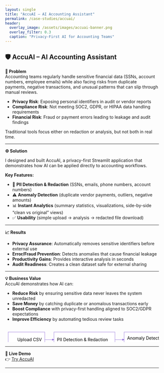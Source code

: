 ```yaml
---
layout: single
title: "AccuAI – AI Accounting Assistant"
permalink: /case-studies/accuai/
header:
  overlay_image: /assets/images/accuai-banner.png
  overlay_filter: 0.3
  caption: "Privacy-First AI for Accounting Teams"
---
```


## 🛡️ AccuAI – AI Accounting Assistant  
**📌 Problem**  
Accounting teams regularly handle sensitive financial data (SSNs, account numbers, employee emails) while also facing risks from duplicate payments, negative transactions, and unusual patterns that can slip through manual reviews.  

- **Privacy Risk**: Exposing personal identifiers in audit or vendor reports  
- **Compliance Risk**: Not meeting SOC2, GDPR, or HIPAA data handling requirements  
- **Financial Risk**: Fraud or payment errors leading to leakage and audit findings  

Traditional tools focus either on redaction or analysis, but not both in real time.  

---

**⚙️ Solution** 

I designed and built AccuAI, a privacy-first Streamlit application that demonstrates how AI can be applied directly to accounting workflows.  

**Key Features:**  
- 🔐 **PII Detection & Redaction** (SSNs, emails, phone numbers, account numbers)  
- ⚠️ **Anomaly Detection** (duplicate vendor payments, outliers, negative amounts)  
- 📊 **Instant Analytics** (summary statistics, visualizations, side-by-side “clean vs original” views)  
- ✅ **Usability** (simple upload → analysis → redacted file download)  

---

**📈 Results**  
- **Privacy Assurance**: Automatically removes sensitive identifiers before external use  
- **Error/Fraud Prevention**: Detects anomalies that cause financial leakage  
- **Productivity Gains**: Provides interactive analysis in seconds  
- **Audit Readiness**: Creates a clean dataset safe for external sharing  

---

**💡 Business Value**  
AccuAI demonstrates how AI can:  

- **Reduce Risk** by ensuring sensitive data never leaves the system unredacted  
- **Save Money** by catching duplicate or anomalous transactions early  
- **Boost Compliance** with privacy-first handling aligned to SOC2/GDPR expectations  
- **Improve Efficiency** by automating tedious review tasks  

 <svg width="850" height="90" xmlns="http://www.w3.org/2000/svg">
  <rect x="10" y="20" width="120" height="50" fill="white" stroke="#9370DB"/>
  <text x="40" y="50" font-size="14" fill="black">Upload CSV</text>
  <line x1="130" y1="45" x2="160" y2="45" stroke="#9370DB" marker-end="url(#arrow)"/>

  <rect x="160" y="20" width="200" height="50" fill="white" stroke="#9370DB"/>
  <text x="170" y="50" font-size="14" fill="black">PII Detection & Redaction</text>
  <line x1="360" y1="45" x2="390" y2="45" stroke="#9370DB" marker-end="url(#arrow)"/>

  <rect x="390" y="20" width="250" height="50" fill="white" stroke="#9370DB"/>
  <text x="400" y="45" font-size="14" fill="black">Anomaly Detection (Duplicates, Outliers, Negatives)</text>
  <line x1="640" y1="45" x2="670" y2="45" stroke="#9370DB" marker-end="url(#arrow)"/>

  <rect x="670" y="20" width="200" height="50" fill="white" stroke="#9370DB"/>
  <text x="680" y="50" font-size="14" fill="black">Analytics & Visualizations</text>
  <line x1="870" y1="45" x2="900" y2="45" stroke="#9370DB" marker-end="url(#arrow)"/>

  <rect x="900" y="20" width="180" height="50" fill="white" stroke="#9370DB"/>
  <text x="910" y="50" font-size="14" fill="black">Download Cleaned Data</text>

  <defs>
    <marker id="arrow" markerWidth="10" markerHeight="10" refX="6" refY="3" orient="auto">
      <path d="M0,0 L0,6 L9,3 z" fill="#9370DB"/>
    </marker>
  </defs>
</svg>


---

**🔗 Live Demo**  
👉 [Try AccuAI](https://ai-accounting-assistant-9sa7dkfi2llxvt8ng4shm7.streamlit.app/)  


---
